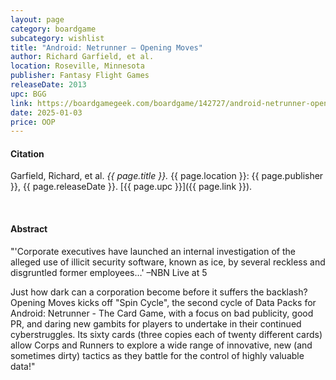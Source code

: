 ```yaml
---
layout: page
category: boardgame
subcategory: wishlist
title: "Android: Netrunner – Opening Moves"
author: Richard Garfield, et al.
location: Roseville, Minnesota
publisher: Fantasy Flight Games
releaseDate: 2013
upc: BGG
link: https://boardgamegeek.com/boardgame/142727/android-netrunner-opening-moves
date: 2025-01-03
price: OOP
---
```


#### Citation

Garfield, Richard, et al. *{{ page.title }}.* {{ page.location }}: {{ page.publisher }}, {{ page.releaseDate }}. [{{ page.upc }}]({{ page.link }}).

<br>


#### Abstract

"'Corporate executives have launched an internal investigation of the alleged use of illicit security software, known as ice, by several reckless and disgruntled former employees…' –NBN Live at 5

Just how dark can a corporation become before it suffers the backlash? Opening Moves kicks off "Spin Cycle", the second cycle of Data Packs for Android: Netrunner - The Card Game, with a focus on bad publicity, good PR, and daring new gambits for players to undertake in their continued cyberstruggles. Its sixty cards (three copies each of twenty different cards) allow Corps and Runners to explore a wide range of innovative, new (and sometimes dirty) tactics as they battle for the control of highly valuable data!"
